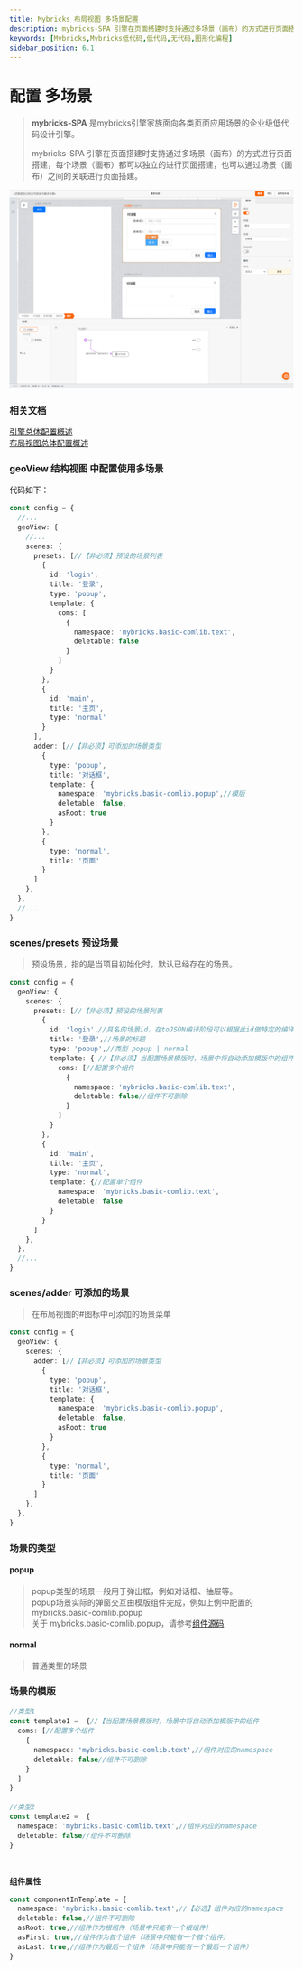 ```yaml
---
title: Mybricks 布局视图 多场景配置
description: mybricks-SPA 引擎在页面搭建时支持通过多场景（画布）的方式进行页面搭建，每个场景（画布）都可以独立的进行页面搭建，也可以通过场景（画布）之间的关联进行页面搭建。
keywords: [Mybricks,Mybricks低代码,低代码,无代码,图形化编程]
sidebar_position: 6.1
---
```


# 配置 多场景

> **mybricks-SPA** 是mybricks引擎家族面向各类页面应用场景的企业级低代码设计引擎。
>
> mybricks-SPA 引擎在页面搭建时支持通过多场景（画布）的方式进行页面搭建，每个场景（画布）都可以独立的进行页面搭建，也可以通过场景（画布）之间的关联进行页面搭建。
>

![img.png](img.png)

### 相关文档

[引擎总体配置概述](../01-config/index.md)<br/>
[布局视图总体配置概述](../06-config-geoview/index.md)<br/>

### geoView 结构视图 中配置使用多场景

代码如下：

```typescript jsx
const config = {
  //...
  geoView: {
    //...
    scenes: {
      presets: [//【非必须】预设的场景列表
        {
          id: 'login',
          title: '登录',
          type: 'popup',
          template: {
            coms: [
              {
                namespace: 'mybricks.basic-comlib.text',
                deletable: false
              }
            ]
          }
        },
        {
          id: 'main',
          title: '主页',
          type: 'normal'
        }
      ],
      adder: [//【非必须】可添加的场景类型
        {
          type: 'popup',
          title: '对话框',
          template: {
            namespace: 'mybricks.basic-comlib.popup',//模版
            deletable: false,
            asRoot: true
          }
        },
        {
          type: 'normal',
          title: '页面'
        }
      ]
    },
  },
  //...
}
```

### scenes/presets 预设场景

> 预设场景，指的是当项目初始化时，默认已经存在的场景。<br/>
>

```typescript jsx
const config = {
  geoView: {
    scenes: {
      presets: [//【非必须】预设的场景列表
        {
          id: 'login',//具名的场景id，在toJSON编译阶段可以根据此id做特定的编译出码
          title: '登录',//场景的标题
          type: 'popup',//类型 popup | normal
          template: { //【非必须】当配置场景模版时，场景中将自动添加模版中的组件
            coms: [//配置多个组件
              {
                namespace: 'mybricks.basic-comlib.text',
                deletable: false//组件不可删除
              }
            ]
          }
        },
        {
          id: 'main',
          title: '主页',
          type: 'normal',
          template: {//配置单个组件
            namespace: 'mybricks.basic-comlib.text',
            deletable: false
          }
        }
      ]
    },
  },
  //...
}
```


### scenes/adder 可添加的场景

> 在布局视图的#图标中可添加的场景菜单<br/>


```typescript jsx
const config = {
  geoView: {
    scenes: {
      adder: [//【非必须】可添加的场景类型
        {
          type: 'popup',
          title: '对话框',
          template: {
            namespace: 'mybricks.basic-comlib.popup',
            deletable: false,
            asRoot: true
          }
        },
        {
          type: 'normal',
          title: '页面'
        }
      ]
    },
  },
}
```

### 场景的类型

#### popup

> popup类型的场景一般用于弹出框，例如对话框、抽屉等。<br/>
> popup场景实际的弹窗交互由模版组件完成，例如上例中配置的
> mybricks.basic-comlib.popup <br/>
> 关于 mybricks.basic-comlib.popup，请参考[组件源码](https://github.com/mybricks/comlib-basic/tree/main/src/popup)

#### normal

> 普通类型的场景


### 场景的模版

```typescript jsx
//类型1
const template1 =  {//【当配置场景模版时，场景中将自动添加模版中的组件
  coms: [//配置多个组件
    {
      namespace: 'mybricks.basic-comlib.text',//组件对应的namespace
      deletable: false//组件不可删除
    }
  ]
}

//类型2
const template2 =  {
  namespace: 'mybricks.basic-comlib.text',//组件对应的namespace
  deletable: false//组件不可删除
}
```

<br/>

**组件属性**
```typescript jsx
const componentInTemplate = {
  namespace: 'mybricks.basic-comlib.text',//【必选】组件对应的namespace
  deletable: false,//组件不可删除
  asRoot: true,//组件作为根组件（场景中只能有一个根组件）
  asFirst: true,//组件作为首个组件（场景中只能有一个首个组件）
  asLast: true,//组件作为最后一个组件（场景中只能有一个最后一个组件）
}

```
